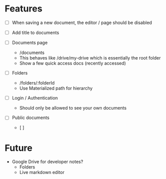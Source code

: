 # Features

- [ ] When saving a new document, the editor / page should be disabled
- [ ] Add title to documents

- [ ] Documents page
  - /documents
  - This behaves like /drive/my-drive which is essentially the root folder
  - Show a few quick access docs (recently accessed)
- [ ] Folders
  - /folders/:folderId
  - Use Materialized path for hierarchy

- [ ] Login / Authentication
  - Should only be allowed to see your own documents

- [ ] Public documents
  - [ ]


# Future

- Google Drive for developer notes?
  - Folders
  - Live markdown editor
